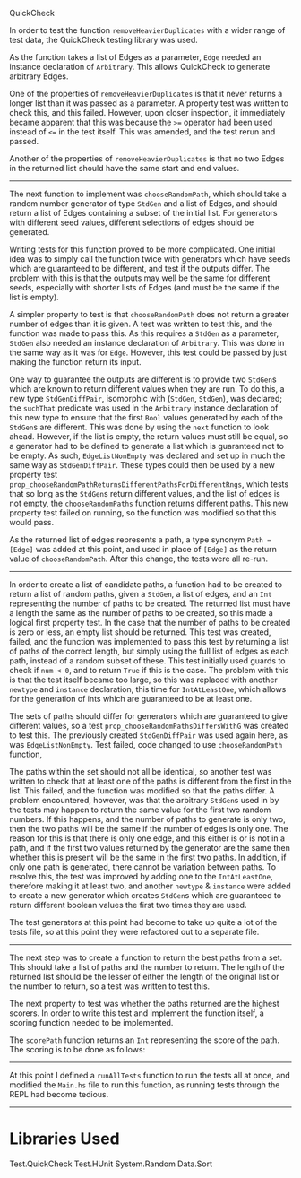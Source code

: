 


QuickCheck

In order to test the function `removeHeavierDuplicates` with a wider range of test data, the QuickCheck testing library was used. 

As the function takes a list of Edges as a parameter, `Edge` needed an instance declaration of `Arbitrary`. This allows QuickCheck to generate arbitrary Edges.

One of the properties of `removeHeavierDuplicates` is that it never returns a longer list than it was passed as a parameter. A property test was written to check this, and this failed. However, upon closer inspection, it immediately became apparent that this was because the `>=` operator had been used instead of `<=` in the test itself. This was amended, and the test rerun and passed.

Another of the properties of `removeHeavierDuplicates` is that no two Edges in the returned list should have the same start and end values.

---------

The next function to implement was `chooseRandomPath`, which should take a random number generator of type `StdGen` and a list of Edges, and should return a list of Edges containing a subset of the initial list. For generators with different seed values, different selections of edges should be generated. 

Writing tests for this function proved to be more complicated. One initial idea was to simply call the function twice with generators which have seeds which are guaranteed to be different, and test if the outputs differ. The problem with this is that the outputs may well be the same for different seeds, especially with shorter lists of Edges (and must be the same if the list is empty).  

A simpler property to test is that `chooseRandomPath` does not return a greater number of edges than it is given. A test was written to test this, and the function was made to pass this. As this requires a `StdGen` as a parameter, `StdGen` also needed an instance declaration of `Arbitrary`. This was done in the same way as it was for `Edge`. However, this test could be passed by just making the function return its input. 

One way to guarantee the outputs are different is to provide two `StdGen`s which are known to return different values when they are run. To do this, a new type `StdGenDiffPair`, isomorphic with (`StdGen`, `StdGen`), was declared; the `suchThat` predicate was used in the `Arbitrary` instance declaration of this new type to ensure that the first `Bool` values generated by each of the `StdGen`s are different. This was done by using the `next` function to look ahead. However, if the list is empty, the return values must still be equal, so a generator had to be defined to generate a list which is guaranteed not to be empty. As such, `EdgeListNonEmpty` was declared and set up in much the same way as `StdGenDiffPair`. These types could then be used by a new property test `prop_chooseRandomPathReturnsDifferentPathsForDifferentRngs`, which tests that so long as the `StdGen`s return different values, and the list of edges is not empty, the `chooseRandomPaths` function returns different paths. This new property test failed on running, so the function was modified so that this would pass.

As the returned list of edges represents a path, a type synonym `Path = [Edge]` was added at this point, and used in place of `[Edge]` as the return value of `chooseRandomPath`. After this change, the tests were all re-run.


--------

In order to create a list of candidate paths, a function had to be created to return a list of random paths, given a `StdGen`, a list of edges, and an `Int` representing the number of paths to be created. The returned list must have a length the same as the number of paths to be created, so this made a logical first property test. In the case that the number of paths to be created is zero or less, an empty list should be returned. This test was created, failed, and the function was implemented to pass this test by returning a list of paths of the correct length, but simply using the full list of edges as each path, instead of a random subset of these. This test initially used guards to check if `num < 0`, and to return `True` if this is the case. The problem with this is that the test itself became too large, so this was replaced with another `newtype` and `instance` declaration, this time for `IntAtLeastOne`, which allows for the generation of ints which are guaranteed to be at least one.

The sets of paths should differ for generators which are guaranteed to give different values, so a test `prop_chooseRandomPathsDiffersWithG` was created to test this. The previously created `StdGenDiffPair` was used again here, as was `EdgeListNonEmpty`. Test failed, code changed to use `chooseRandomPath` function, 

The paths within the set should not all be identical, so another test was written to check that at least one of the paths is different from the first in the list. This failed, and the function was modified so that the paths differ. A problem encountered, however, was that the arbitrary `StdGen`s used in by the tests may happen to return the same value for the first two random numbers. If this happens, and the number of paths to generate is only two, then the two paths will be the same if the number of edges is only one. The reason for this is that there is only one edge, and this either is or is not in a path, and if the first two values returned by the generator are the same then whether this is present will be the same in the first two paths. In addition, if only one path is generated, there cannot be variation between paths. To resolve this, the test was improved by adding one to the `IntAtLeastOne`, therefore making it at least two, and another `newtype` & `instance` were added to create a new generator which creates `StdGen`s which are guaranteed to return different boolean values the first two times they are used.   

The test generators at this point had become to take up quite a lot of the tests file, so at this point they were refactored out to a separate file.


--------


The next step was to create a function to return the best paths from a set. This should take a list of paths and the number to return. The length of the returned list should be the lesser of either the length of the original list or the number to return, so a test was written to test this.

The next property to test was whether the paths returned are the highest scorers. In order to write this test and implement the function itself, a scoring function needed to be implemented.

The `scorePath` function returns an `Int` representing the score of the path. The scoring is to be done as follows:


--------

At this point I defined a `runAllTests` function to run the tests all at once, and modified the `Main.hs` file to run this function, as running tests through the REPL had become tedious.



---------




# Libraries Used


 Test.QuickCheck
 Test.HUnit
 System.Random
 Data.Sort

